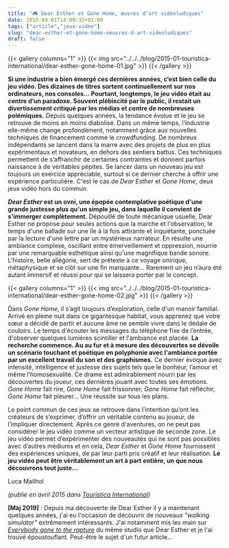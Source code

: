 ```yaml
---
title: "🎮 Dear Esther et Gone Home, œuvres d'art vidéoludiques"
date: 2015-04-01T14:09:32+01:00
tags: ["article","jeux-video"]
slug: "dear-esther-et-gone-home-oeuvres-d-art-videoludiques"
draft: false
---
```


{{< gallery columns="1" >}}
  {{< img src="../../../blog/2015-01-touristica-international/dear-esther-gone-home-01.jpg" >}}
{{< /gallery >}}

**Si une industrie a bien émergé ces dernières années, c’est bien celle du jeu vidéo. Des dizaines de titres sortent continuellement sur nos ordinateurs, nos consoles… Pourtant, longtemps, le jeu vidéo était au centre d’un paradoxe. Souvent plébiscité par le public, il restait un divertissement critiqué par les médias et centre de nombreuses polémiques.** Depuis quelques années, la tendance évolue et le jeu se retrouve de moins en moins diabolisé. Dans un même temps, l’industrie elle-même change profondément, notamment grâce aux nouvelles techniques de financement comme le crowdfunding. De nombreux indépendants se lancent dans la marre avec des projets de plus en plus expérimentaux et novateurs, en dehors des sentiers battus. Ces techniques permettent de s’affranchir de certaines contraintes et donnent parfois naissance à de véritables pépites. Se lancer dans un nouveau jeu est toujours un exercice appréciable, surtout si ce dernier cherche à offrir une expérience particulière. C'est le cas de *Dear Esther* et *Gone Home*, deux jeux vidéo hors du commun.

***Dear Esther* est un ovni, une épopée contemplative poétique d'une grande justesse plus qu'un simple jeu, dans laquelle il convient de s'immerger complètement.** Dépouillé de toute mécanique usuelle, Dear Esther ne propose pour seules actions que la marche et l'observation, le temps d'une ballade sur une île à la fois attirante et inquiétante, ponctuée par la lecture d'une lettre par un mystérieux narrateur. En résulte une ambiance complexe, oscillant entre émerveillement et oppression, nourrie par une remarquable esthétique ainsi qu'une magnifique bande sonore. L'histoire, belle allégorie, sert de prétexte à ce voyage onirique, métaphysique et se clôt sur une fin marquante… Rarement un jeu n’aura été autant immersif et réussi pour qui se laissera porter par le concept.

{{< gallery columns="1" >}}
  {{< img src="../../../blog/2015-01-touristica-international/dear-esther-gone-home-02.jpg" >}}
{{< /gallery >}}

Dans *Gone Home*, il s’agit toujours d’exploration, celle d'un manoir familial. Arrivé en pleine nuit dans ce gigantesque habitat, vous apprenez que votre sœur a décidé de partir et aucune âme ne semble vivre dans le dédale de couloirs. Le temps d'écouter les messages du téléphone fixe de l’entrée, d'observer quelques lumières scintiller et l'ambiance est placée. **La recherche commence. Au au fur et à mesure des découvertes se dévoile un scénario touchant et poétique en polyphonie avec l'ambiance portée par un excellent travail du son et des graphismes.** Ce dernier évoque avec intensité, intelligence et justesse des sujets tels que le bonheur, l’amour et même l’homosexualité. Ce drame est admirablement nourri par les découvertes du joueur, ces dernières jouant avec toutes ses émotions. *Gone Home* fait rire, *Gone Home* fait frissonner, *Gone Home* fait réfléchir, *Gone Home* fait pleurer… Une réussite sur tous les plans.

Le point commun de ces jeux se retrouve dans l’intention qu’ont les créateurs de s’exprimer, d’offrir un véritable contenu au joueur, de l’impliquer directement. Après ce genre d'aventures, on ne peut pas considérer le jeu vidéo comme un vecteur artistique de seconde zone. Le jeu vidéo permet d’expérimenter des nouveautés qui ne sont pas possibles avec d’autres médiums et en cela, *Dear Esther* et *Gone Home* fournissent des expériences uniques, de par leur parti pris créatif et leur réalisation. **Le jeu vidéo peut être véritablement un art à part entière, un que nous découvrons tout juste…**

Luca Mailhol

*(publié en avril 2015 dans [Touristica International](https://en.calameo.com/read/0007226912657e7660675))*

**[Màj 2019]** : Depuis ma découverte de Dear Esther il y a maintenant quelques années, j'ai eu l'occasion de découvrir de nouveaux *"walking simulator"* extrêmement intéressants. J'ai notamment mis les main sur *[Everybody gone to the rapture](https://fr.wikipedia.org/wiki/Everybody%27s_Gone_to_the_Rapture)* du même studio que Dear Esther et je l'ai trouvé époustouflant. Peut-être le sujet d'un futur article...
